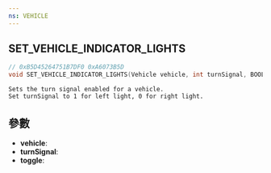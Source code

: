 ```yaml
---
ns: VEHICLE
---
```

## SET_VEHICLE_INDICATOR_LIGHTS

```c
// 0xB5D45264751B7DF0 0xA6073B5D
void SET_VEHICLE_INDICATOR_LIGHTS(Vehicle vehicle, int turnSignal, BOOL toggle);
```

```
Sets the turn signal enabled for a vehicle.  
Set turnSignal to 1 for left light, 0 for right light.  
```

## 參數
* **vehicle**: 
* **turnSignal**: 
* **toggle**: 

